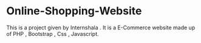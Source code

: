 # Online-Shopping-Website
This is a project given by Internshala . It is a E-Commerce website made up of PHP , Bootstrap , Css , Javascript.
